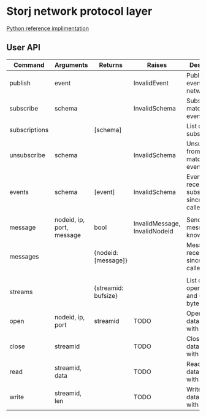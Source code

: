 # Storj network protocol layer

[Python reference implimentation](https://github.com/storj/storjnet)

## User API

| Command       | Arguments                   | Returns             | Raises                        | Description                                                   |
|---------------|-----------------------------|---------------------|-------------------------------|---------------------------------------------------------------|
| publish       | event                       |                     | InvalidEvent                  | Publish an event on the network.                              |
| subscribe     | schema                      |                     | InvalidSchema                 | Subscribe to matching events.                                 |
| subscriptions |                             | [schema]            |                               | List current subscriptions.                                   |
| unsubscribe   | schema                      |                     | InvalidSchema                 | Unsubscribe from matching events.                             |
| events        | schema                      | [event]             | InvalidSchema                 | Events received for subscription since last called.           | 
|               |                             |                     |                               |                                                               |
| message       | nodeid, ip, port, message   | bool                | InvalidMessage, InvalidNodeid | Send a direct message to a known node.                        | 
| messages      |                             | {nodeid: [message]} |                               | Messages received since last called.                          |
|               |                             |                     |                               |                                                               |
| streams       |                             | {streamid: bufsize} |                               | List currently open streams and unread bytes.                 |
| open          | nodeid, ip, port            | streamid            | TODO                          | Open a datastream with a node.                                |
| close         | streamid                    |                     | TODO                          | Close a datastream with a node.                               |
| read          | streamid, data              |                     | TODO                          | Read from a datastream with a node.                           |
| write         | streamid, len               |                     | TODO                          | Write to a datastream with a node.                            |

